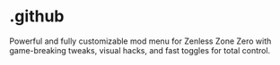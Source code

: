 # .github
Powerful and fully customizable mod menu for Zenless Zone Zero with game-breaking tweaks, visual hacks, and fast toggles for total control.

